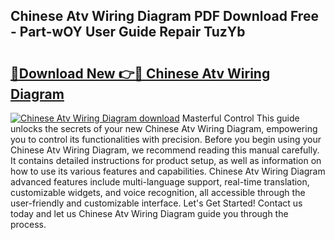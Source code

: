 ## Chinese Atv Wiring Diagram PDF Download Free - Part-wOY User Guide Repair TuzYb

# <h2><a href="http://dfun5g.blite.top/?on=Chinese+Atv+Wiring+Diagram">🔗Download New 👉🔴 Chinese Atv Wiring Diagram</a></h2>

[![Chinese Atv Wiring Diagram download](https://i.imgur.com/lujVjoI.png)](http://dfun5g.blite.top/?on=Chinese+Atv+Wiring+Diagram)
Masterful Control This guide unlocks the secrets of your new Chinese Atv Wiring Diagram, empowering you to control its functionalities with precision. Before you begin using your Chinese Atv Wiring Diagram, we recommend reading this manual carefully. It contains detailed instructions for product setup, as well as information on how to use its various features and capabilities. Chinese Atv Wiring Diagram advanced features include multi-language support, real-time translation, customizable widgets, and voice recognition, all accessible through the user-friendly and customizable interface. Let's Get Started! Contact us today and let us Chinese Atv Wiring Diagram guide you through the process.
